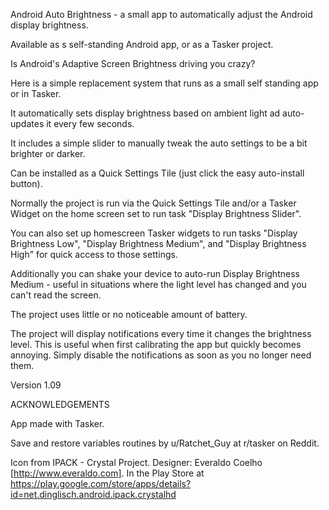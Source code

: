 
Android Auto Brightness - a small app to automatically adjust the Android display brightness. 

Available as s self-standing Android app, or as a Tasker project. 

Is Android's Adaptive Screen Brightness driving you crazy? 

Here is a simple replacement system that runs as a small self standing app or in Tasker. 

It automatically sets display brightness based on ambient light ad auto-updates it every few seconds. 

It includes a simple slider to manually tweak the auto settings to be a bit brighter or darker. 

Can be installed as a Quick Settings Tile (just click the easy auto-install button). 

Normally the project is run via the Quick Settings Tile and/or a Tasker Widget on the home screen set to run task "Display Brightness Slider". 

You can also set up homescreen Tasker widgets to run tasks "Display Brightness Low", "Display Brightness Medium", and "Display Brightness High" for quick access to those settings. 

Additionally you can shake your device to auto-run Display Brightness Medium - useful in situations where the light level has changed and you can't read the screen. 

The project uses little or no noticeable amount of battery. 

The project will display notifications every time it changes the brightness level. This is useful when first calibrating the app but quickly becomes annoying. Simply disable the notifications as soon as you no longer need them. 

Version 1.09

ACKNOWLEDGEMENTS

App made with Tasker.

Save and restore variables routines by u/Ratchet_Guy at r/tasker on Reddit.

Icon from IPACK - Crystal Project. Designer: Everaldo Coelho [http://www.everaldo.com]. In the Play Store at https://play.google.com/store/apps/details?id=net.dinglisch.android.ipack.crystalhd
